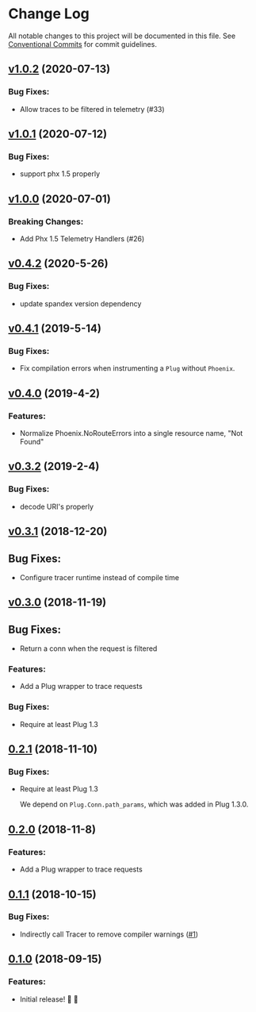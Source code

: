# Change Log

All notable changes to this project will be documented in this file.
See [Conventional Commits](https://conventionalcommits.org) for commit guidelines.

<!-- changelog -->

## [v1.0.2](https://github.com/spandex-project/spandex_phoenix/compare/1.0.1...v1.0.2) (2020-07-13)




### Bug Fixes:

* Allow traces to be filtered in telemetry (#33)

## [v1.0.1](https://github.com/spandex-project/spandex_phoenix/compare/1.0.0...v1.0.1) (2020-07-12)




### Bug Fixes:

* support phx 1.5 properly

## [v1.0.0](https://github.com/spandex-project/spandex_phoenix/compare/0.4.2...v1.0.0) (2020-07-01)
### Breaking Changes:

* Add Phx 1.5 Telemetry Handlers (#26)



## [v0.4.2](https://github.com/spandex-project/spandex_phoenix/compare/0.4.1...v0.4.2) (2020-5-26)

### Bug Fixes:

* update spandex version dependency

## [v0.4.1](https://github.com/spandex-project/spandex_phoenix/compare/0.4.0...v0.4.1) (2019-5-14)

### Bug Fixes:

* Fix compilation errors when instrumenting a `Plug` without `Phoenix`.


## [v0.4.0](https://github.com/spandex-project/spandex_phoenix/compare/0.3.2...v0.4.0) (2019-4-2)

### Features:

* Normalize Phoenix.NoRouteErrors into a single resource name, "Not Found"


## [v0.3.2](https://github.com/spandex-project/spandex_phoenix/compare/0.3.1...v0.3.2) (2019-2-4)

### Bug Fixes:

* decode URI's properly


## [v0.3.1](https://github.com/spandex-project/spandex_phoenix/compare/0.3.0...v0.3.1) (2018-12-20)

## Bug Fixes:

* Configure tracer runtime instead of compile time


## [v0.3.0](https://github.com/spandex-project/spandex_phoenix/compare/0.2.1...v0.2.1) (2018-11-19)

## Bug Fixes:

* Return a conn when the request is filtered

### Features:

* Add a Plug wrapper to trace requests

### Bug Fixes:

* Require at least Plug 1.3


## [0.2.1](https://github.com/spandex-project/spandex_phoenix/compare/v0.2.0...v0.2.1) (2018-11-10)

### Bug Fixes:

* Require at least Plug 1.3

    We depend on `Plug.Conn.path_params`, which was added in Plug 1.3.0.


## [0.2.0](https://github.com/spandex-project/spandex_phoenix/compare/v0.1.1...v0.2.0) (2018-11-8)

### Features:

* Add a Plug wrapper to trace requests


## [0.1.1](https://github.com/spandex-project/spandex_phoenix/compare/v0.1.0...v0.1.1) (2018-10-15)

### Bug Fixes:

* Indirectly call Tracer to remove compiler warnings ([#1](https://github.com/spandex-project/spandex_phoenix/pull/1))


## [0.1.0](https://github.com/spandex-project/spandex_phoenix/tree/v0.1.0) (2018-09-15)

### Features:

* Initial release! 🚀 🎉
